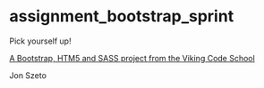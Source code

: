 assignment_bootstrap_sprint
===========================

Pick yourself up!

[A Bootstrap, HTM5 and SASS project from the Viking Code School](http://www.vikingcodeschool.com)

Jon Szeto
